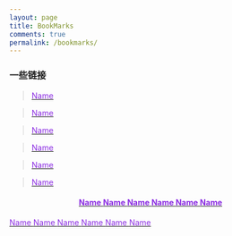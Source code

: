 ```yaml
---
layout: page
title: BookMarks
comments: true
permalink: /bookmarks/
---
```

 
### 一些链接


 
>   <a href="/" target="_blank" rel="noopener"><font color="#8a2be2"> Name </font> </a>

>   <a href="/" target="_blank" rel="noopener"><font color="#8a2be2"> Name </font> </a>

>   <a href="/" target="_blank" rel="noopener"><font color="#8a2be2"> Name </font> </a>

>   <a href="/" target="_blank" rel="noopener"><font color="#8a2be2"> Name </font> </a>

>   <a href="/" target="_blank" rel="noopener"><font color="#8a2be2"> Name </font> </a>

>   <a href="/" target="_blank" rel="noopener"><font color="#8a2be2"> Name </font> </a>

<h4 align = "center">
 <a href="/" target="_blank" rel="noopener"><font color="#8a2be2"> Name </font> </a>
 <a href="/" target="_blank" rel="noopener"><font color="#8a2be2"> Name </font> </a>
 <a href="/" target="_blank" rel="noopener"><font color="#8a2be2"> Name </font> </a>
 <a href="/" target="_blank" rel="noopener"><font color="#8a2be2"> Name </font> </a>
 <a href="/" target="_blank" rel="noopener"><font color="#8a2be2"> Name </font> </a>
 <a href="/" target="_blank" rel="noopener"><font color="#8a2be2"> Name </font> </a>
</h4>
<div class="vertical-links">
 <a href="/" target="_blank" rel="noopener"><font color="#8a2be2"> Name </font> </a>
 <a href="/" target="_blank" rel="noopener"><font color="#8a2be2"> Name </font> </a>
 <a href="/" target="_blank" rel="noopener"><font color="#8a2be2"> Name </font> </a>
 <a href="/" target="_blank" rel="noopener"><font color="#8a2be2"> Name </font> </a>
 <a href="/" target="_blank" rel="noopener"><font color="#8a2be2"> Name </font> </a>
 <a href="/" target="_blank" rel="noopener"><font color="#8a2be2"> Name </font> </a>
</div>
